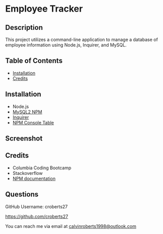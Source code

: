 # Employee Tracker

## Description 

This project utilizes a command-line application to manage a database of employee information using Node.js, Inquirer, and MySQL.

## Table of Contents
  
- [Installation](#installation)
- [Credits](#credits)

## Installation

- Node.js
- [MySQL2 NPM](https://www.npmjs.com/package/mysql2)
- [Inquirer](https://www.npmjs.com/package/inquirer/v/8.2.4)
- [NPM Console Table](https://www.npmjs.com/package/console.table)

## Screenshot

## Credits
- Columbia Coding Bootcamp
- Stackoverflow
- [NPM documentation](https://www.npmjs.com/package/mysql2)

## Questions

GitHub Username: croberts27

https://github.com/croberts27

You can reach me via email at calvinroberts1998@outlook.com